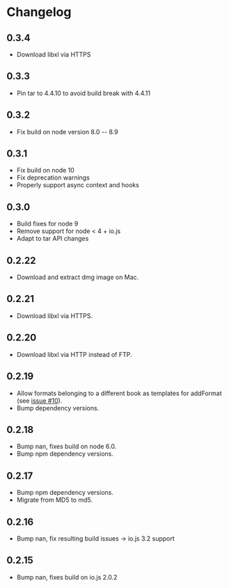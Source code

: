 # Changelog

## 0.3.4

 * Download libxl via HTTPS

## 0.3.3

 * Pin tar to 4.4.10 to avoid build break with 4.4.11

## 0.3.2

 * Fix build on node version 8.0 -- 8.9

## 0.3.1

 * Fix build on node 10
 * Fix deprecation warnings
 * Properly support async context and hooks

## 0.3.0

 * Build fixes for node 9
 * Remove support for node < 4 + io.js
 * Adapt to tar API changes

## 0.2.22

 * Download and extract dmg image on Mac.

## 0.2.21

 * Download libxl via HTTPS.

## 0.2.20

 * Download libxl via HTTP instead of FTP.

## 0.2.19

 * Allow formats belonging to a different book as templates for addFormat (see
    [issue #10](https://github.com/DirtyHairy/node-libxl/issues/10)).
 * Bump dependency versions.

## 0.2.18

 * Bump nan, fixes build on node 6.0.
 * Bump npm dependency versions.

## 0.2.17

 * Bump npm dependency versions.
 * Migrate from MD5 to md5.

## 0.2.16

 * Bump nan, fix resulting build issues -> io.js 3.2 support

## 0.2.15

 * Bump nan, fixes build on io.js 2.0.2
